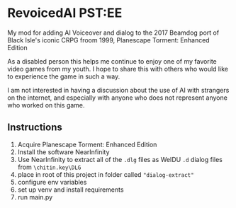 # RevoicedAI PST:EE

My mod for adding AI Voiceover and dialog to the 2017 Beamdog port of Black Isle's iconic CRPG froom 1999, Planescape Torment: Enhanced Edition

As a disabled person this helps me continue to enjoy one of my favorite video games from my youth. I hope to share this with others who would like to experience the game in such a way. 

I am not interested in having a discussion about the use of AI with strangers on the internet, and especially with anyone who does not represent anyone who worked on this game.

## Instructions
1. Acquire Planescape Torment: Enhanced Edition
2. Install the software NearInfinity
3. Use NearInfinity to extract all of the `.dlg` files as WeIDU `.d` dialog files from `\chitin.key\DLG`
4. place in root of this project in folder called `"dialog-extract"`
5. configure env variables
6. set up venv and install requirements
6. run main.py